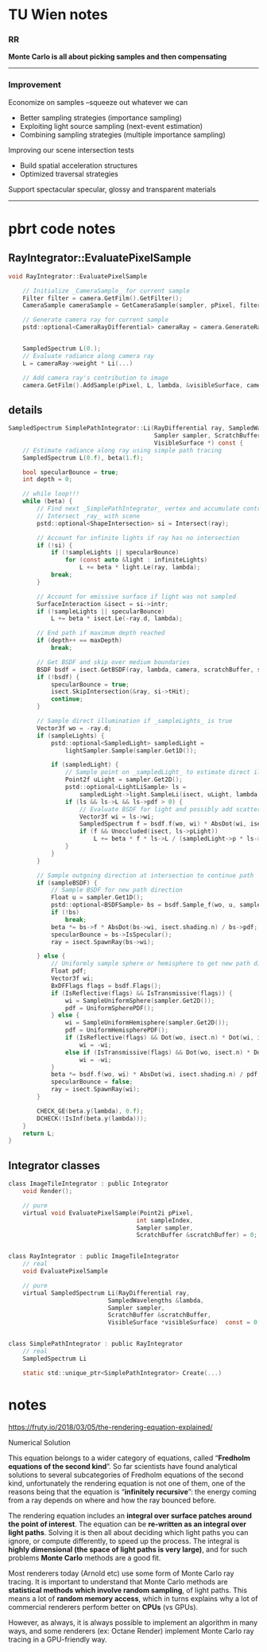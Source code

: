 # TU Wien notes

### RR

**Monte Carlo is all about picking samples and then compensating**

---

### Improvement

Economize on samples –squeeze out whatever we can
- Better sampling strategies (importance sampling)
- Exploiting light source sampling (next-event estimation)
- Combining sampling strategies (multiple importance sampling)

Improving our scene intersection tests
- Build spatial acceleration structures
- Optimized traversal strategies

Support spectacular specular, glossy and transparent materials



---



# pbrt code notes
## RayIntegrator::EvaluatePixelSample
```c
void RayIntegrator::EvaluatePixelSample

    // Initialize _CameraSample_ for current sample
    Filter filter = camera.GetFilm().GetFilter();
    CameraSample cameraSample = GetCameraSample(sampler, pPixel, filter);

    // Generate camera ray for current sample
    pstd::optional<CameraRayDifferential> cameraRay = camera.GenerateRayDifferential(cameraSample, lambda);


    SampledSpectrum L(0.);
    // Evaluate radiance along camera ray
    L = cameraRay->weight * Li(...)

    // Add camera ray's contribution to image
    camera.GetFilm().AddSample(pPixel, L, lambda, &visibleSurface, cameraSample.filterWeight);
```

## details
```c
SampledSpectrum SimplePathIntegrator::Li(RayDifferential ray, SampledWavelengths &lambda,
                                         Sampler sampler, ScratchBuffer &scratchBuffer,
                                         VisibleSurface *) const {
    // Estimate radiance along ray using simple path tracing
    SampledSpectrum L(0.f), beta(1.f);

    bool specularBounce = true;
    int depth = 0;

    // while loop!!!
    while (beta) {
        // Find next _SimplePathIntegrator_ vertex and accumulate contribution
        // Intersect _ray_ with scene
        pstd::optional<ShapeIntersection> si = Intersect(ray);

        // Account for infinite lights if ray has no intersection
        if (!si) {
            if (!sampleLights || specularBounce)
                for (const auto &light : infiniteLights)
                    L += beta * light.Le(ray, lambda);
            break;
        }

        // Account for emissive surface if light was not sampled
        SurfaceInteraction &isect = si->intr;
        if (!sampleLights || specularBounce)
            L += beta * isect.Le(-ray.d, lambda);

        // End path if maximum depth reached
        if (depth++ == maxDepth)
            break;

        // Get BSDF and skip over medium boundaries
        BSDF bsdf = isect.GetBSDF(ray, lambda, camera, scratchBuffer, sampler);
        if (!bsdf) {
            specularBounce = true;
            isect.SkipIntersection(&ray, si->tHit);
            continue;
        }

        // Sample direct illumination if _sampleLights_ is true
        Vector3f wo = -ray.d;
        if (sampleLights) {
            pstd::optional<SampledLight> sampledLight =
                lightSampler.Sample(sampler.Get1D());

            if (sampledLight) {
                // Sample point on _sampledLight_ to estimate direct illumination
                Point2f uLight = sampler.Get2D();
                pstd::optional<LightLiSample> ls =
                    sampledLight->light.SampleLi(isect, uLight, lambda);
                if (ls && ls->L && ls->pdf > 0) {
                    // Evaluate BSDF for light and possibly add scattered radiance
                    Vector3f wi = ls->wi;
                    SampledSpectrum f = bsdf.f(wo, wi) * AbsDot(wi, isect.shading.n);
                    if (f && Unoccluded(isect, ls->pLight))
                        L += beta * f * ls->L / (sampledLight->p * ls->pdf);
                }
            }
        }

        // Sample outgoing direction at intersection to continue path
        if (sampleBSDF) {
            // Sample BSDF for new path direction
            Float u = sampler.Get1D();
            pstd::optional<BSDFSample> bs = bsdf.Sample_f(wo, u, sampler.Get2D());
            if (!bs)
                break;
            beta *= bs->f * AbsDot(bs->wi, isect.shading.n) / bs->pdf;
            specularBounce = bs->IsSpecular();
            ray = isect.SpawnRay(bs->wi);

        } else {
            // Uniformly sample sphere or hemisphere to get new path direction
            Float pdf;
            Vector3f wi;
            BxDFFlags flags = bsdf.Flags();
            if (IsReflective(flags) && IsTransmissive(flags)) {
                wi = SampleUniformSphere(sampler.Get2D());
                pdf = UniformSpherePDF();
            } else {
                wi = SampleUniformHemisphere(sampler.Get2D());
                pdf = UniformHemispherePDF();
                if (IsReflective(flags) && Dot(wo, isect.n) * Dot(wi, isect.n) < 0)
                    wi = -wi;
                else if (IsTransmissive(flags) && Dot(wo, isect.n) * Dot(wi, isect.n) > 0)
                    wi = -wi;
            }
            beta *= bsdf.f(wo, wi) * AbsDot(wi, isect.shading.n) / pdf;
            specularBounce = false;
            ray = isect.SpawnRay(wi);
        }

        CHECK_GE(beta.y(lambda), 0.f);
        DCHECK(!IsInf(beta.y(lambda)));
    }
    return L;
}

```

## Integrator classes
```c
class ImageTileIntegrator : public Integrator
    void Render();

    // pure
    virtual void EvaluatePixelSample(Point2i pPixel, 
                                    int sampleIndex, 
                                    Sampler sampler, 
                                    ScratchBuffer &scratchBuffer) = 0;


class RayIntegrator : public ImageTileIntegrator
    // real
    void EvaluatePixelSample

    // pure
    virtual SampledSpectrum Li(RayDifferential ray, 
                            SampledWavelengths &lambda, 
                            Sampler sampler, 
                            ScratchBuffer &scratchBuffer, 
                            VisibleSurface *visibleSurface)  const = 0;


class SimplePathIntegrator : public RayIntegrator
    // real
    SampledSpectrum Li

    static std::unique_ptr<SimplePathIntegrator> Create(...)

```

# notes

https://fruty.io/2018/03/05/the-rendering-equation-explained/

Numerical Solution

This equation belongs to a wider category of equations, called “**Fredholm equations of the second kind**”. So far scientists have found analytical solutions to several subcategories of Fredholm equations of the second kind, unfortunately the rendering equation is not one of them, one of the reasons being that the equation is “**infinitely recursive**”: the energy coming from a ray depends on where and how the ray bounced before.

The rendering equation includes an **integral over surface patches around the point of interest**. The equation can be **re-written as an integral over light paths**. Solving it is then all about deciding which light paths you can ignore, or compute differently, to speed up the process. The integral is **highly dimensional (the space of light paths is very large)**, and for such problems **Monte Carlo** methods are a good fit.

Most renderers today (Arnold etc) use some form of Monte Carlo ray tracing. It is important to understand that Monte Carlo methods are **statistical methods which involve random sampling**, of light paths. This means a lot of **random memory access**, which in turns explains why a lot of commercial renderers perform better on **CPUs** (vs GPUs).

However, as always, it is always possible to implement an algorithm in many ways, and some renderers (ex: Octane Render) implement Monte Carlo ray tracing in a GPU-friendly way.


